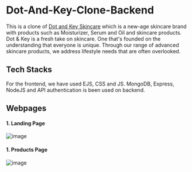 # Dot-And-Key-Clone-Backend

This is a clone of <a href="https://www.dotandkey.com/">Dot and Key Skincare</a> which is a new-age skincare brand with products such as Moisturizer, Serum and Oil and skincare products. Dot & Key is a fresh take on skincare. One that's founded on the understanding that everyone is unique. Through our range of advanced skincare products, we address lifestyle needs that are often overlooked.

## Tech Stacks
For the frontend, we have used EJS, CSS and JS. MongoDB, Express, NodeJS and API authentication is been used on backend.

## Webpages

#### 1. Landing Page
![image](https://i.ibb.co/6F1Vj6N/landing-page.png)

#### 1. Products Page
![image](https://i.ibb.co/NWvDGN7/Products-Dot-and-Key-skincare.png)
